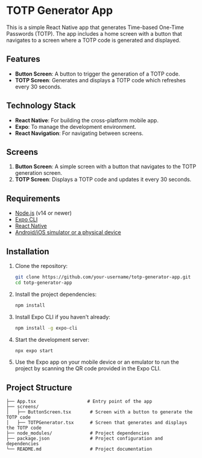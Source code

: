 # TOTP Generator App

This is a simple React Native app that generates Time-based One-Time Passwords (TOTP). The app includes a home screen with a button that navigates to a screen where a TOTP code is generated and displayed.

## Features
- **Button Screen**: A button to trigger the generation of a TOTP code.
- **TOTP Screen**: Generates and displays a TOTP code which refreshes every 30 seconds.

## Technology Stack
- **React Native**: For building the cross-platform mobile app.
- **Expo**: To manage the development environment.
- **React Navigation**: For navigating between screens.

## Screens
1. **Button Screen**: A simple screen with a button that navigates to the TOTP generation screen.
2. **TOTP Screen**: Displays a TOTP code and updates it every 30 seconds.

## Requirements
- [Node.js](https://nodejs.org/) (v14 or newer)
- [Expo CLI](https://docs.expo.dev/get-started/installation/)
- [React Native](https://reactnative.dev/)
- [Android/iOS simulator or a physical device](https://reactnative.dev/docs/running-on-device)

## Installation

1. Clone the repository:
    ```bash
    git clone https://github.com/your-username/totp-generator-app.git
    cd totp-generator-app
    ```

2. Install the project dependencies:
    ```bash
    npm install
    ```

3. Install Expo CLI if you haven't already:
    ```bash
    npm install -g expo-cli
    ```

4. Start the development server:
    ```bash
    npx expo start
    ```

5. Use the Expo app on your mobile device or an emulator to run the project by scanning the QR code provided in the Expo CLI.

## Project Structure

```plaintext
├── App.tsx                   # Entry point of the app
├── screens/
│   ├── ButtonScreen.tsx       # Screen with a button to generate the TOTP code
│   ├── TOTPGenerator.tsx      # Screen that generates and displays the TOTP code
├── node_modules/              # Project dependencies
├── package.json               # Project configuration and dependencies
└── README.md                  # Project documentation
